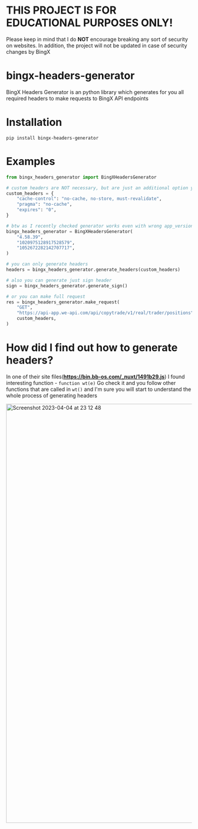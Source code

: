 # THIS PROJECT IS FOR EDUCATIONAL PURPOSES ONLY!

Please keep in mind that I do **NOT** encourage breaking any sort of security on websites. In addition, the project will not be updated in case of security changes by BingX

# bingx-headers-generator

BingX Headers Generator is an python library which generates for you all required headers to make requests to BingX API endpoints

# Installation

```
pip install bingx-headers-generator
```

# Examples

```python
from bingx_headers_generator import BingXHeadersGenerator

# custom headers are NOT necessary, but are just an additional option you can pass to request
custom_headers = {
    "cache-control": "no-cache, no-store, must-revalidate",
    "pragma": "no-cache",
    "expires": "0",
}

# btw as I recently checked generator works even with wrong app_version but I left that option in advance of BingX API changes
bingx_headers_generator = BingXHeadersGenerator(
    "4.58.39",
    "1020975128917528579",
    "1052672282142707717",
)

# you can only generate headers
headers = bingx_headers_generator.generate_headers(custom_headers)

# also you can generate just sign header
sign = bingx_headers_generator.generate_sign()

# or you can make full request
res = bingx_headers_generator.make_request(
    "GET",
    "https://api-app.we-api.com/api/copytrade/v1/real/trader/positions",
    custom_headers,
)

```

# How did I find out how to generate headers?

In one of their site files(**https://bin.bb-os.com/_nuxt/1491b29.js**) I found interesting function - `function wt(e)` Go check it and you follow other functions that are called in `wt()` and I'm sure you will start to understand the whole process of generating headers

<img width="1134" alt="Screenshot 2023-04-04 at 23 12 48" src="https://user-images.githubusercontent.com/50675404/229923789-89571a8b-7372-4c1a-9386-6b9ceecd3fe3.png">

